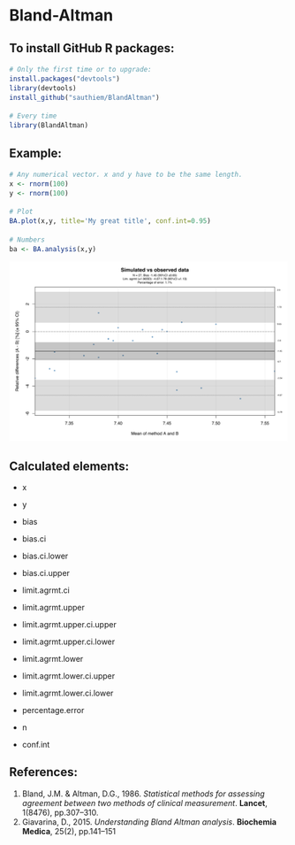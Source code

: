 # Bland-Altman

## To install GitHub R packages:

```R
# Only the first time or to upgrade:
install.packages("devtools")
library(devtools)
install_github("sauthiem/BlandAltman")

# Every time
library(BlandAltman)
```


## Example:

```R
# Any numerical vector. x and y have to be the same length.
x <- rnorm(100)
y <- rnorm(100)

# Plot
BA.plot(x,y, title='My great title', conf.int=0.95)

# Numbers
ba <- BA.analysis(x,y)
```

![BA Example](BA.svg)


## Calculated elements:

- x
- y

- bias
- bias.ci
- bias.ci.lower
- bias.ci.upper
- limit.agrmt.ci

- limit.agrmt.upper
- limit.agrmt.upper.ci.upper
- limit.agrmt.upper.ci.lower

- limit.agrmt.lower
- limit.agrmt.lower.ci.upper
- limit.agrmt.lower.ci.lower

- percentage.error
- n
- conf.int


## References:

1) Bland, J.M. & Altman, D.G., 1986. *Statistical methods for assessing agreement between two methods of clinical measurement*. **Lancet**, 1(8476), pp.307–310.
2) Giavarina, D., 2015. *Understanding Bland Altman analysis*. **Biochemia Medica**, 25(2), pp.141–151
